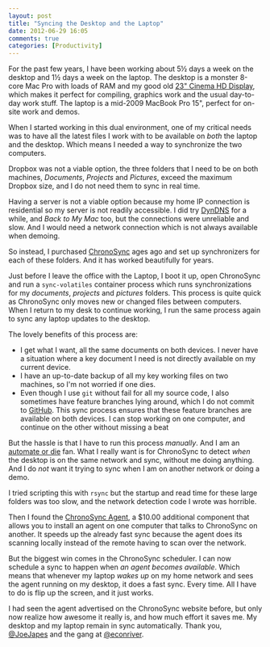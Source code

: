 ```yaml
---
layout: post
title: "Syncing the Desktop and the Laptop"
date: 2012-06-29 16:05
comments: true
categories: [Productivity]
---
```


For the past few years, I have been working about 5&frac12; days a week on the desktop and 1&frac12; days a week on the laptop. The desktop is a monster 8-core Mac Pro with loads of RAM and my good old [23" Cinema HD Display](https://hiltmon.com/blog/2012/05/16/apple-cinema-hd-display-circa-2003/), which makes it perfect for compiling, graphics work and the usual day-to-day work stuff. The laptop is a mid-2009 MacBook Pro 15", perfect for on-site work and demos.

When I started working in this dual environment, one of my critical needs was to have all the latest files I work with to be available on *both* the laptop and the desktop. Which means I needed a way to synchronize the two computers.

Dropbox was not a viable option, the three folders that I need to be on both machines, *Documents*, *Projects* and *Pictures*, exceed the maximum Dropbox size, and I do not need them to sync in real time.

Having a server is not a viable option because my home IP connection is residential so my server is not readily accessible. I did try [DynDNS](http://dyn.com/dns/) for a while, and *Back to My Mac* too, but the connections were unreliable and slow. And I would need a network connection which is not always available when demoing.

So instead, I purchased [ChronoSync](http://www.econtechnologies.com/pages/cs/chrono_overview.html) ages ago and set up synchronizers for each of these folders. And it has worked beautifully for years.

Just before I leave the office with the Laptop, I boot it up, open ChronoSync and run a `sync-volatiles` container process which runs synchronizations for my *documents*, *projects* and *pictures* folders. This process is quite quick as ChronoSync only moves new or changed files between computers. When I return to my desk to continue working, I run the same process again to sync any laptop updates to the desktop.

The lovely benefits of this process are:

* I get what I want, all the same documents on both devices. I never have a situation where a key document I need is not directly available on my current device.
* I have an up-to-date backup of all my key working files on two machines, so I'm not worried if one dies.
* Even though I use `git` without fail for all my source code, I also sometimes have feature branches lying around, which I do not commit to [GitHub](https://github.com). This sync process ensures that these feature branches are available on both devices. I can stop working on one computer, and continue on the other without missing a beat

But the hassle is that I have to run this process *manually*. And I am an [automate or die](https://hiltmon.com/blog/2011/12/04/hiltmonism-automate-or-die/) fan. What I really want is for ChronoSync to detect *when* the desktop is on the same network and sync, without me doing anything. And I do *not* want it trying to sync when I am on another network or doing a demo.

I tried scripting this with `rsync` but the startup and read time for these large folders was too slow, and the network detection code I wrote was horrible.

Then I found the [ChronoSync Agent](http://www.econtechnologies.com/pages/ca/agent_overview.html), a $10.00 additional component that allows you to install an agent on one computer that talks to ChronoSync on another. It speeds up the already fast sync because the agent does its scanning locally instead of the remote having to scan over the network.

But the biggest win comes in the ChronoSync scheduler. I can now schedule a sync to happen when *an agent becomes available*. Which means that whenever my laptop *wakes up* on my home network and sees the agent running on my desktop, it does a fast sync. Every time. All I have to do is flip up the screen, and it just works.

I had seen the agent advertised on the ChronoSync website before, but only now realize how awesome it really is, and how much effort it saves me. My desktop and my laptop remain in sync automatically. Thank you, [@JoeJapes](https://twitter.com/JoeJapes) and the gang at [@econriver](https://twitter.com/econriver).
